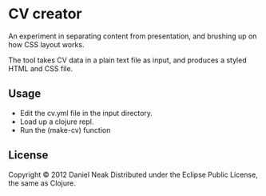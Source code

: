 # CV creator

An experiment in separating content from presentation, and
brushing up on how CSS layout works. 

The tool takes CV data in a plain text file as input, and produces 
a styled HTML and CSS file. 

## Usage

 - Edit the cv.yml file in the input directory. 
 - Load up a clojure repl.
 - Run the (make-cv) function

## License

Copyright © 2012 Daniel Neak
Distributed under the Eclipse Public License, the same as Clojure.
